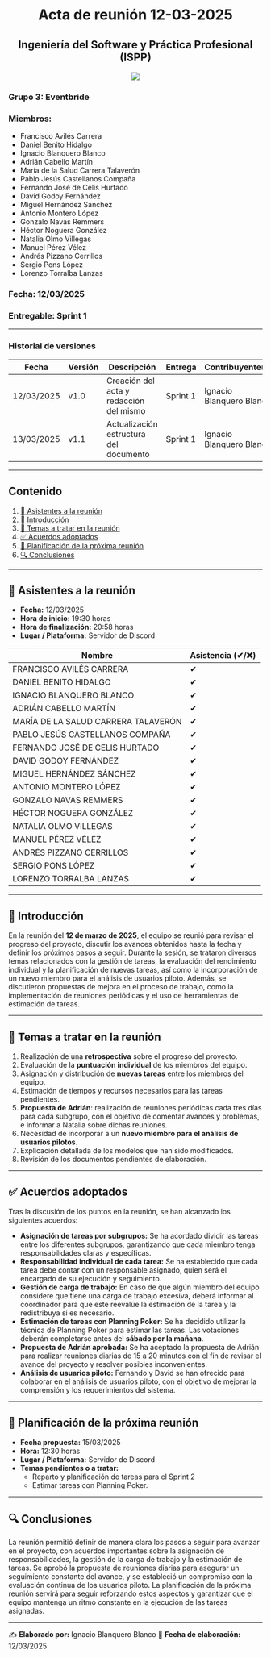 # <center>Acta de reunión 12-03-2025</center>
## <center>Ingeniería del Software y Práctica Profesional (ISPP)</center>
<center><img src="..\img\Eventbride.png"></center>

### Grupo 3: Eventbride

### Miembros:
- Francisco Avilés Carrera
- Daniel Benito Hidalgo
- Ignacio Blanquero Blanco
- Adrián Cabello Martín
- María de la Salud Carrera Talaverón
- Pablo Jesús Castellanos Compaña
- Fernando José de Celis Hurtado
- David Godoy Fernández
- Miguel Hernández Sánchez
- Antonio Montero López
- Gonzalo Navas Remmers
- Héctor Noguera González
- Natalia Olmo Villegas
- Manuel Pérez Vélez
- Andrés Pizzano Cerrillos
- Sergio Pons López
- Lorenzo Torralba Lanzas

### Fecha: 12/03/2025
### Entregable: Sprint 1

---

### Historial de versiones

| Fecha      | Versión | Descripción                                | Entrega  | Contribuyente(s)                    |
|------------|---------|--------------------------------------------|----------|-------------------------------------|
| 12/03/2025 | v1.0    | Creación del acta y redacción del mismo | Sprint 1 | Ignacio Blanquero Blanco |
| 13/03/2025 | v1.1   | Actualización estructura del documento | Sprint 1 | Ignacio Blanquero Blanco |

---

## Contenido
1. [👥 Asistentes a la reunión](#asistentes)
2. [📝 Introducción](#intro)
3. [📌 Temas a tratar en la reunión](#temas-a-tratar)
4. [✅ Acuerdos adoptados](#acuerdos-adoptados)
5. [📅 Planificación de la próxima reunión](#proxima-reunion)
6. [🔍 Conclusiones](#conclusiones)

---

<div id='asistentes'></div>

## 👥 Asistentes a la reunión
- **Fecha:** 12/03/2025
- **Hora de inicio:** 19:30 horas
- **Hora de finalización:** 20:58 horas
- **Lugar / Plataforma:** Servidor de Discord

| Nombre | Asistencia (✔/❌) |
|--------|-------------------|
| FRANCISCO AVILÉS CARRERA | ✔ |
| DANIEL BENITO HIDALGO | ✔  |
| IGNACIO BLANQUERO BLANCO | ✔ |
| ADRIÁN CABELLO MARTÍN | ✔ |
| MARÍA DE LA SALUD CARRERA TALAVERÓN | ✔ |
| PABLO JESÚS CASTELLANOS COMPAÑA | ✔ |
| FERNANDO JOSÉ DE CELIS HURTADO | ✔ |
| DAVID GODOY FERNÁNDEZ | ✔ |
| MIGUEL HERNÁNDEZ SÁNCHEZ | ✔ |
| ANTONIO MONTERO LÓPEZ | ✔ |
| GONZALO NAVAS REMMERS | ✔ |
| HÉCTOR NOGUERA GONZÁLEZ | ✔  |
| NATALIA OLMO VILLEGAS | ✔ |
| MANUEL PÉREZ VÉLEZ | ✔  |
| ANDRÉS PIZZANO CERRILLOS | ✔ |
| SERGIO PONS LÓPEZ | ✔ |
| LORENZO TORRALBA LANZAS |✔ |

---

<div id='intro'></div>

## 📝 Introducción

En la reunión del **12 de marzo de 2025**, el equipo se reunió para revisar el progreso del proyecto, discutir los avances obtenidos hasta la fecha y definir los próximos pasos a seguir. Durante la sesión, se trataron diversos temas relacionados con la gestión de tareas, la evaluación del rendimiento individual y la planificación de nuevas tareas, así como la incorporación de un nuevo miembro para el análisis de usuarios piloto. Además, se discutieron propuestas de mejora en el proceso de trabajo, como la implementación de reuniones periódicas y el uso de herramientas de estimación de tareas.

---

<div id='temas-a-tratar'></div>

## 📌 Temas a tratar en la reunión
1. Realización de una **retrospectiva** sobre el progreso del proyecto.
2. Evaluación de la **puntuación individual** de los miembros del equipo.
3. Asignación y distribución de **nuevas tareas** entre los miembros del equipo.
4. Estimación de tiempos y recursos necesarios para las tareas pendientes.
5. **Propuesta de Adrián**: realización de reuniones periódicas cada tres días para cada subgrupo, con el objetivo de comentar avances y problemas, e informar a Natalia sobre dichas reuniones.
6. Necesidad de incorporar a un **nuevo miembro para el análisis de usuarios pilotos**.
7. Explicación detallada de los modelos que han sido modificados.
8. Revisión de los documentos pendientes de elaboración.

---

<div id='acuerdos-adoptados'></div>

## ✅ Acuerdos adoptados
Tras la discusión de los puntos en la reunión, se han alcanzado los siguientes acuerdos:

- **Asignación de tareas por subgrupos:** Se ha acordado dividir las tareas entre los diferentes subgrupos, garantizando que cada miembro tenga responsabilidades claras y específicas.
- **Responsabilidad individual de cada tarea:** Se ha establecido que cada tarea debe contar con un responsable asignado, quien será el encargado de su ejecución y seguimiento.
- **Gestión de carga de trabajo:** En caso de que algún miembro del equipo considere que tiene una carga de trabajo excesiva, deberá informar al coordinador para que este reevalúe la estimación de la tarea y la redistribuya si es necesario.
- **Estimación de tareas con Planning Poker:** Se ha decidido utilizar la técnica de Planning Poker para estimar las tareas. Las votaciones deberán completarse antes del **sábado por la mañana**.
- **Propuesta de Adrián aprobada:** Se ha aceptado la propuesta de Adrián para realizar reuniones diarias de 15 a 20 minutos con el fin de revisar el avance del proyecto y resolver posibles inconvenientes.
- **Análisis de usuarios piloto:** Fernando y David se han ofrecido para colaborar en el análisis de usuarios piloto, con el objetivo de mejorar la comprensión y los requerimientos del sistema.

---

<div id='proxima-reunion'></div>

## 📅 Planificación de la próxima reunión
- **Fecha propuesta:** 15/03/2025
- **Hora:** 12:30 horas  
- **Lugar / Plataforma:** Servidor de Discord
- **Temas pendientes o a tratar:**
  - Reparto y planificación de tareas para el Sprint 2
  - Estimar tareas con Planning Poker.

---

<div id='conclusiones'></div>

## 🔍 Conclusiones

La reunión permitió definir de manera clara los pasos a seguir para avanzar en el proyecto, con acuerdos importantes sobre la asignación de responsabilidades, la gestión de la carga de trabajo y la estimación de tareas. Se aprobó la propuesta de reuniones diarias para asegurar un seguimiento constante del avance, y se estableció un compromiso con la evaluación continua de los usuarios piloto. La planificación de la próxima reunión servirá para seguir reforzando estos aspectos y garantizar que el equipo mantenga un ritmo constante en la ejecución de las tareas asignadas.

---

✍️ **Elaborado por:** Ignacio Blanquero Blanco
📅 **Fecha de elaboración:** 12/03/2025
